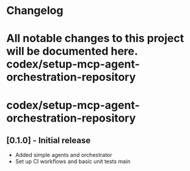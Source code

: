 # Changelog
All notable changes to this project will be documented here.
codex/setup-mcp-agent-orchestration-repository
=======
 codex/setup-mcp-agent-orchestration-repository
=======

## [0.1.0] - Initial release
- Added simple agents and orchestrator
- Set up CI workflows and basic unit tests
 main

